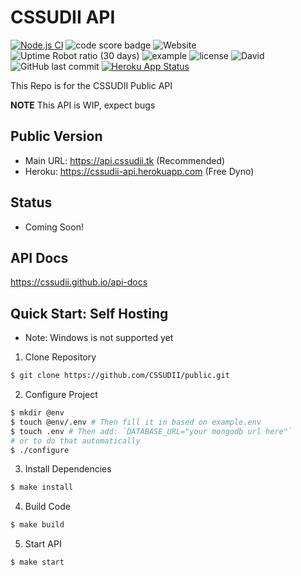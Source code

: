 # CSSUDII API
[![Node.js CI](https://github.com/CSSUDII/public/actions/workflows/node-tests.yml/badge.svg)](https://github.com/CSSUDII/public/actions/workflows/node-tests.yml) ![code score badge](https://www.code-inspector.com/project/21868/score/svg) ![Website](https://img.shields.io/website?down_message=offline&label=API&up_message=online&url=https://api.cssudii.tk) ![Uptime Robot ratio (30 days)](https://img.shields.io/uptimerobot/ratio/m787949650-67589e69fbffafdf836b1b85) ![example](https://img.shields.io/badge/dynamic/json?label=Example%20API%20Response&query=example&url=https%3A%2F%2Fcssudii.loophole.site%2Fv1%2Fplaceholders) ![license](https://img.shields.io/github/license/CSSUDII/public) ![David](https://david-dm.org/CSSUDII/public.svg) ![GitHub last commit](https://img.shields.io/github/last-commit/CSSUDII/public) [![Heroku App Status](http://heroku-shields.herokuapp.com/cssudii-api)](https://cssudii-api.herokuapp.com)

This Repo is for the CSSUDII Public API

**NOTE** This API is WIP, expect bugs

## Public Version
- Main URL: https://api.cssudii.tk (Recommended)
- Heroku: https://cssudii-api.herokuapp.com (Free Dyno)

## Status
- Coming Soon!

## API Docs
https://cssudii.github.io/api-docs

## Quick Start: Self Hosting
- Note: Windows is not supported yet

1. Clone Repository
```bash
$ git clone https://github.com/CSSUDII/public.git
```

2. Configure Project
```bash
$ mkdir @env
$ touch @env/.env # Then fill it in based on example.env
$ touch .env # Then add: `DATABASE_URL="your mongodb url here"`
# or to do that automatically
$ ./configure
```

3. Install Dependencies
```bash
$ make install
```

4. Build Code
```bash
$ make build
```

5. Start API
```bash
$ make start
```
